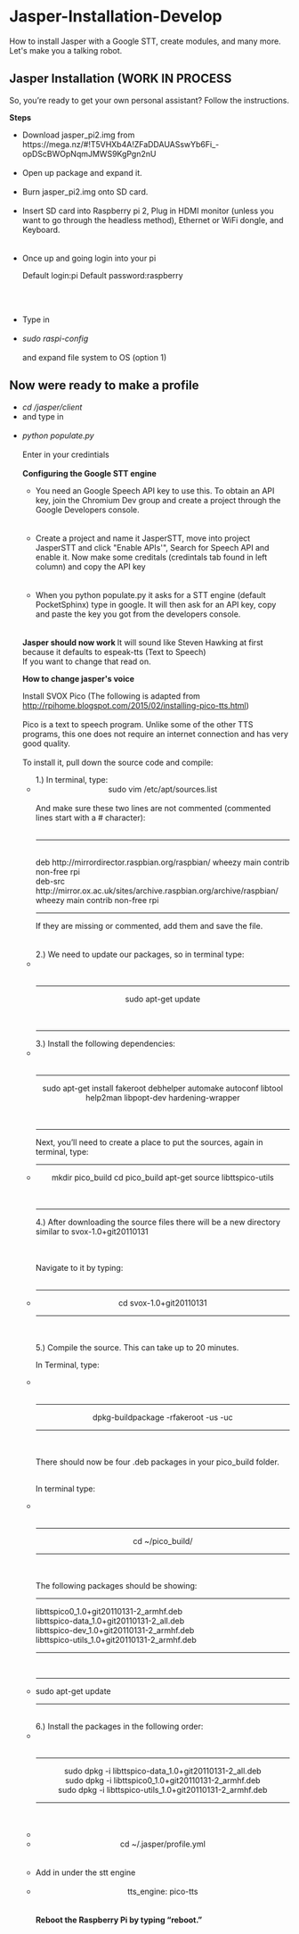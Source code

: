 # Jasper-Installation-Develop
How to install Jasper with a Google STT, create modules, and many more. Let's make you a talking robot.

<h2><b>Jasper Installation (WORK IN PROCESS</b></h2>

So, you’re ready to get your own personal assistant? Follow the instructions.

<b>Steps</b>
<ul>

  <li>Download jasper_pi2.img from https://mega.nz/#!T5VHXb4A!ZFaDDAUASswYb6Fi_-opDScBWOpNqmJMWS9KgPgn2nU </li><br>

<li>Open up package and expand it. </li><br>


<li>Burn jasper_pi2.img onto SD card.</li><br>


<li>Insert SD card into Raspberry pi 2, Plug in HDMI monitor (unless you want to go through the headless method), Ethernet or WiFi dongle, and Keyboard.</li><br><br>

<li>Once up and going login into your pi

Default login:pi Default password:raspberry</li><br><br>

<li>Type in </li><br><li><i> sudo raspi-config</i></li><br> and expand file system to OS (option 1)</li><br>
</ul>

<h2> <b> Now were ready to make a profile</b> </h2>
<ul>
<li><i>cd /jasper/client</i> <br><li>and type in</li><br><li><i> python populate.py</i></li><br>
Enter in your credintials
</li>
<br><br>
<b>Configuring the Google STT engine</b>
<ul>
  <li>You need an Google Speech API key to use this. To obtain an API key, join the Chromium Dev group and create a project through the Google Developers console.</li><br><br>
<li>
Create a project and name it JasperSTT, move into project JasperSTT and click "Enable APIs'", Search for Speech API and enable it. Now make some creditals (credintals tab found in left column) and copy the API key </li><br><br>
<li>
When you python populate.py it asks for a STT engine (default PocketSphinx) type in google.
It will then ask for an API key, copy and paste the key you got from the developers console.
</li></ul><br><br>
<b> Jasper should now work </b>
It will sound like Steven Hawking at first because it defaults to espeak-tts (Text to Speech) <br>
If you want to change that read on.<br>

<b> How to change jasper's voice </b>

Install SVOX Pico
(The following is adapted from http://rpihome.blogspot.com/2015/02/installing-pico-tts.html)
<br><br>
Pico is a text to speech program.  Unlike some of the other TTS programs, this one does not require an internet connection and has very good quality.
<br><br>
To install it, pull down the source code and compile: <br>
<ul>
1.) In terminal, type:
<li>
<center>sudo vim /etc/apt/sources.list</center> <br>
And make sure these two lines are not commented (commented lines start with a # character):<br><br><hr>
<br>
deb http://mirrordirector.raspbian.org/raspbian/ wheezy main contrib non-free rpi <br>
deb-src http://mirror.ox.ac.uk/sites/archive.raspbian.org/archive/raspbian/ wheezy main contrib non-free rpi <br>
<hr>
If they are missing or commented, add them and save the file. <br>
</li><br><br>
2.) We need to update our packages, so in terminal type:
<li><br><br><hr>
<center>sudo apt-get update</center>
</li><br><br><hr>
3.) Install the following dependencies:
<li><br><br><hr>
<center>sudo apt-get install fakeroot debhelper automake autoconf libtool help2man libpopt-dev hardening-wrapper<center>
</li><br><br><hr>
Next, you’ll need to create a place to put the sources, again in terminal, type:
<li><hr>
<center>mkdir pico_build
cd pico_build
apt-get source libttspico-utils</center>
</li><br><br><hr>
4.) After downloading the source files there will be a new directory similar to svox-1.0+git20110131 <br><br><br>

Navigate to it by typing:<br><br>
<li>
<center><hr>cd svox-1.0+git20110131<hr><center>
</li><br><br>
5.) Compile the source.  This can take up to 20 minutes.<br>

In Terminal, type:
<li><br><br>
<center><hr>dpkg-buildpackage -rfakeroot -us -uc <hr></center>
</li><br><br>
There should now be four .deb packages in your pico_build folder.<br><br>

In terminal type:
<li><br><br>
<center> <hr>cd ~/pico_build/ <hr></center>
</li><br><br>
The following packages should be showing:
<br><hr>
libttspico0_1.0+git20110131-2_armhf.deb<br>
libttspico-data_1.0+git20110131-2_all.deb<br>
libttspico-dev_1.0+git20110131-2_armhf.deb<br>
libttspico-utils_1.0+git20110131-2_armhf.deb<hr>
<br><li><hr>sudo apt-get update<hr></li><br>
6.) Install the packages in the following order:
<li><br><br>
<center><hr> sudo dpkg -i libttspico-data_1.0+git20110131-2_all.deb<br>
sudo dpkg -i libttspico0_1.0+git20110131-2_armhf.deb<br>
sudo dpkg -i libttspico-utils_1.0+git20110131-2_armhf.deb<hr><br></center></li>
<br><li>
<li>
<center>
cd ~/.jasper/profile.yml</center> </li><br><br>
<li> Add in under the stt engine </li><br>
<li> <center>tts_engine: pico-tts</center>
</li><br><br>
<b>Reboot the Raspberry Pi by typing “reboot.”</b></li></ul>
<br>
